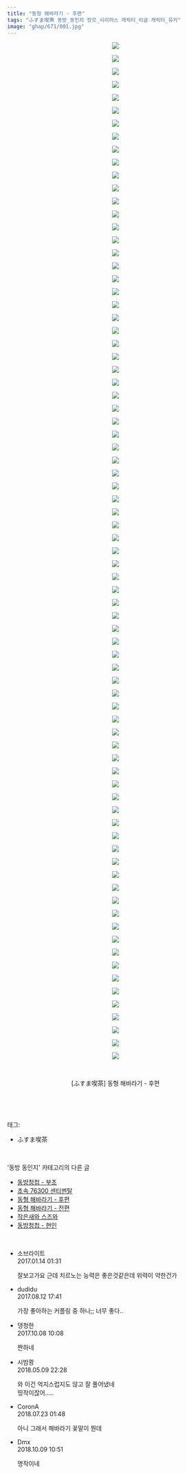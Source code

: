 ```yaml
---
title: "동형 해바라기 - 후편"
tags: "ふすま喫茶 동방_동인지 장르_시리어스 캐릭터_리글 캐릭터_유카"
image: "ghap/671/001.jpg"
---
```

<div class="article">
<p style="text-align: center; clear: none; float: none;"><img src="{{ site.nasurl }}/ghap/671/001.jpg"/></p>
<p style="text-align: center; clear: none; float: none;"><img src="{{ site.nasurl }}/ghap/671/002.jpg"/></p>
<p style="text-align: center; clear: none; float: none;"><img src="{{ site.nasurl }}/ghap/671/003.jpg"/></p>
<p style="text-align: center; clear: none; float: none;"><img src="{{ site.nasurl }}/ghap/671/004.jpg"/></p>
<p style="text-align: center; clear: none; float: none;"><img src="{{ site.nasurl }}/ghap/671/005.jpg"/></p>
<p style="text-align: center; clear: none; float: none;"><img src="{{ site.nasurl }}/ghap/671/006.jpg"/></p>
<p style="text-align: center; clear: none; float: none;"><img src="{{ site.nasurl }}/ghap/671/007.jpg"/></p>
<p style="text-align: center; clear: none; float: none;"><img src="{{ site.nasurl }}/ghap/671/008.jpg"/></p>
<p style="text-align: center; clear: none; float: none;"><img src="{{ site.nasurl }}/ghap/671/009.jpg"/></p>
<p style="text-align: center; clear: none; float: none;"><img src="{{ site.nasurl }}/ghap/671/010.jpg"/></p>
<p style="text-align: center; clear: none; float: none;"><img src="{{ site.nasurl }}/ghap/671/011.jpg"/></p>
<p style="text-align: center; clear: none; float: none;"><img src="{{ site.nasurl }}/ghap/671/012.jpg"/></p>
<p style="text-align: center; clear: none; float: none;"><img src="{{ site.nasurl }}/ghap/671/013.jpg"/></p>
<p style="text-align: center; clear: none; float: none;"><img src="{{ site.nasurl }}/ghap/671/014.jpg"/></p>
<p style="text-align: center; clear: none; float: none;"><img src="{{ site.nasurl }}/ghap/671/015.jpg"/></p>
<p style="text-align: center; clear: none; float: none;"><img src="{{ site.nasurl }}/ghap/671/016.jpg"/></p>
<p style="text-align: center; clear: none; float: none;"><img src="{{ site.nasurl }}/ghap/671/017.jpg"/></p>
<p style="text-align: center; clear: none; float: none;"><img src="{{ site.nasurl }}/ghap/671/018.jpg"/></p>
<p style="text-align: center; clear: none; float: none;"><img src="{{ site.nasurl }}/ghap/671/019.jpg"/></p>
<p style="text-align: center; clear: none; float: none;"><img src="{{ site.nasurl }}/ghap/671/020.jpg"/></p>
<p style="text-align: center; clear: none; float: none;"><img src="{{ site.nasurl }}/ghap/671/021.jpg"/></p>
<p style="text-align: center; clear: none; float: none;"><img src="{{ site.nasurl }}/ghap/671/022.jpg"/></p>
<p style="text-align: center; clear: none; float: none;"><img src="{{ site.nasurl }}/ghap/671/023.jpg"/></p>
<p style="text-align: center; clear: none; float: none;"><img src="{{ site.nasurl }}/ghap/671/024.jpg"/></p>
<p style="text-align: center; clear: none; float: none;"><img src="{{ site.nasurl }}/ghap/671/025.jpg"/></p>
<p style="text-align: center; clear: none; float: none;"><img src="{{ site.nasurl }}/ghap/671/026.jpg"/></p>
<p style="text-align: center; clear: none; float: none;"><img src="{{ site.nasurl }}/ghap/671/027.jpg"/></p>
<p style="text-align: center; clear: none; float: none;"><img src="{{ site.nasurl }}/ghap/671/028.jpg"/></p>
<p style="text-align: center; clear: none; float: none;"><img src="{{ site.nasurl }}/ghap/671/029.jpg"/></p>
<p style="text-align: center; clear: none; float: none;"><img src="{{ site.nasurl }}/ghap/671/030.jpg"/></p>
<p style="text-align: center; clear: none; float: none;"><img src="{{ site.nasurl }}/ghap/671/031.jpg"/></p>
<p style="text-align: center; clear: none; float: none;"><img src="{{ site.nasurl }}/ghap/671/032.jpg"/></p>
<p style="text-align: center; clear: none; float: none;"><img src="{{ site.nasurl }}/ghap/671/033.jpg"/></p>
<p style="text-align: center; clear: none; float: none;"><img src="{{ site.nasurl }}/ghap/671/034.jpg"/></p>
<p style="text-align: center; clear: none; float: none;"><img src="{{ site.nasurl }}/ghap/671/035.jpg"/></p>
<p style="text-align: center; clear: none; float: none;"><img src="{{ site.nasurl }}/ghap/671/036.jpg"/></p>
<p style="text-align: center; clear: none; float: none;"><img src="{{ site.nasurl }}/ghap/671/037.jpg"/></p>
<p style="text-align: center; clear: none; float: none;"><img src="{{ site.nasurl }}/ghap/671/038.jpg"/></p>
<p style="text-align: center; clear: none; float: none;"><img src="{{ site.nasurl }}/ghap/671/039.jpg"/></p>
<p style="text-align: center; clear: none; float: none;"><img src="{{ site.nasurl }}/ghap/671/040.jpg"/></p>
<p style="text-align: center; clear: none; float: none;"><img src="{{ site.nasurl }}/ghap/671/041.jpg"/></p>
<p style="text-align: center; clear: none; float: none;"><img src="{{ site.nasurl }}/ghap/671/042.jpg"/></p>
<p style="text-align: center; clear: none; float: none;"><img src="{{ site.nasurl }}/ghap/671/043.jpg"/></p>
<p style="text-align: center; clear: none; float: none;"><img src="{{ site.nasurl }}/ghap/671/044.jpg"/></p>
<p style="text-align: center; clear: none; float: none;"><img src="{{ site.nasurl }}/ghap/671/045.jpg"/></p>
<p style="text-align: center; clear: none; float: none;"><img src="{{ site.nasurl }}/ghap/671/046.jpg"/></p>
<p style="text-align: center; clear: none; float: none;"><img src="{{ site.nasurl }}/ghap/671/047.jpg"/></p>
<p style="text-align: center; clear: none; float: none;"><img src="{{ site.nasurl }}/ghap/671/048.jpg"/></p>
<p style="text-align: center; clear: none; float: none;"><img src="{{ site.nasurl }}/ghap/671/049.jpg"/></p>
<p style="text-align: center; clear: none; float: none;"><img src="{{ site.nasurl }}/ghap/671/050.jpg"/></p>
<p style="text-align: center; clear: none; float: none;"><img src="{{ site.nasurl }}/ghap/671/051.jpg"/></p>
<p style="text-align: center; clear: none; float: none;"><img src="{{ site.nasurl }}/ghap/671/052.jpg"/></p>
<p style="text-align: center; clear: none; float: none;"><img src="{{ site.nasurl }}/ghap/671/053.jpg"/></p>
<p style="text-align: center; clear: none; float: none;"><img src="{{ site.nasurl }}/ghap/671/054.jpg"/></p>
<p style="text-align: center; clear: none; float: none;"><img src="{{ site.nasurl }}/ghap/671/055.jpg"/></p>
<p style="text-align: center; clear: none; float: none;"><img src="{{ site.nasurl }}/ghap/671/056.jpg"/></p>
<p style="text-align: center; clear: none; float: none;"><img src="{{ site.nasurl }}/ghap/671/057.jpg"/></p>
<p style="text-align: center; clear: none; float: none;"><img src="{{ site.nasurl }}/ghap/671/058.jpg"/></p>
<p style="text-align: center; clear: none; float: none;"><img src="{{ site.nasurl }}/ghap/671/059.jpg"/></p>
<p style="text-align: center; clear: none; float: none;"><img src="{{ site.nasurl }}/ghap/671/060.jpg"/></p>
<p style="text-align: center; clear: none; float: none;"><img src="{{ site.nasurl }}/ghap/671/061.jpg"/></p>
<p style="text-align: center; clear: none; float: none;"><img src="{{ site.nasurl }}/ghap/671/062.jpg"/></p>
<p style="text-align: center; clear: none; float: none;"><img src="{{ site.nasurl }}/ghap/671/063.jpg"/></p>
<p style="text-align: center; clear: none; float: none;"><img src="{{ site.nasurl }}/ghap/671/064.jpg"/></p>
<p style="text-align: center; clear: none; float: none;"><img src="{{ site.nasurl }}/ghap/671/065.jpg"/></p>
<p style="text-align: center; clear: none; float: none;"><img src="{{ site.nasurl }}/ghap/671/066.jpg"/></p>
<p style="text-align: center; clear: none; float: none;"><img src="{{ site.nasurl }}/ghap/671/067.jpg"/></p>
<p style="text-align: center; clear: none; float: none;"><img src="{{ site.nasurl }}/ghap/671/068.jpg"/></p>
<p style="text-align: center; clear: none; float: none;"><img src="{{ site.nasurl }}/ghap/671/069.jpg"/></p>
<p style="text-align: center; clear: none; float: none;"><img src="{{ site.nasurl }}/ghap/671/070.jpg"/></p>
<p style="text-align: center; clear: none; float: none;"><img src="{{ site.nasurl }}/ghap/671/071.jpg"/></p>
<p style="text-align: center; clear: none; float: none;"><img src="{{ site.nasurl }}/ghap/671/072.jpg"/></p>
<p style="text-align: center; clear: none; float: none;"><img src="{{ site.nasurl }}/ghap/671/073.jpg"/></p>
<p style="text-align: center; clear: none; float: none;"><img src="{{ site.nasurl }}/ghap/671/074.jpg"/></p>
<p style="text-align: center; clear: none; float: none;"><img src="{{ site.nasurl }}/ghap/671/075.jpg"/></p>
<p style="text-align: center; clear: none; float: none;"><img src="{{ site.nasurl }}/ghap/671/076.jpg"/></p>
<p style="text-align: center; clear: none; float: none;"><img src="{{ site.nasurl }}/ghap/671/077.jpg"/></p>
<p style="text-align: center; clear: none; float: none;"><img src="{{ site.nasurl }}/ghap/671/078.jpg"/></p>
<p style="text-align: center; clear: none; float: none;"><img src="{{ site.nasurl }}/ghap/671/079.jpg"/></p>
<p style="text-align: center; clear: none; float: none;"><br/></p>
<p style="text-align: center; clear: none; float: none;">[ふすま喫茶] 동형 해바라기 - 후편</p>
<p><br/></p>
</div><br/>
<div class="tagTrail">
<p>태그: </p>
<ul>
<li>ふすま喫茶</li>
</ul>
</div><br/>
<div class="another">
<p>'동방 동인지' 카테고리의 다른 글</p>
<ul>
<li><a href="/2016-07-05-ghap_673">동방청첩 - 부초</a></li>
<li><a href="/2016-07-05-ghap_672">초속 76300 센티멘탈</a></li>
<li><a href="/2016-07-04-ghap_671">동형 해바라기 - 후편</a></li>
<li><a href="/2016-07-04-ghap_670">동형 해바라기 - 전편</a></li>
<li><a href="/2016-07-04-ghap_669">작은새와 스즈와</a></li>
<li><a href="/2016-07-04-ghap_667">동방청첩 - 현인</a></li>
</ul>
</div><br/>
<div class="cb_module cb_fluid">
<div class="cb_wrt cb_profile">
<div class="comment">
<ul>
<li class="cb_thumb_off" id="comment14891395">
<div class="cb_comment_area">
<div class="cb_info_area">
<div class="cb_section">
<span class="cb_nick_name">소브라이트</span>
</div>
<div class="cb_section">
<span class="cb_date">2017.01.14 01:31 </span>
</div>
</div>
<div class="cb_dsc_comment">
<p class="cb_dsc">
											잘보고가요 근데 치르노는 능력은 좋은것같은데 위력이 약한건가 
										</p>
</div>
</div></li>
<li class="cb_thumb_off" id="comment15057887">
<div class="cb_comment_area">
<div class="cb_info_area">
<div class="cb_section">
<span class="cb_nick_name">dudidu</span>
</div>
<div class="cb_section">
<span class="cb_date">2017.08.12 17:41 </span>
</div>
</div>
<div class="cb_dsc_comment">
<p class="cb_dsc">
											가장 좋아하는 커플링 중 하나;; 너무 좋다..
										</p>
</div>
</div></li>
<li class="cb_thumb_off" id="comment15100032">
<div class="cb_comment_area">
<div class="cb_info_area">
<div class="cb_section">
<span class="cb_nick_name">댕청한</span>
</div>
<div class="cb_section">
<span class="cb_date">2017.10.08 10:08 </span>
</div>
</div>
<div class="cb_dsc_comment">
<p class="cb_dsc">
											짠하네
										</p>
</div>
</div></li>
<li class="cb_thumb_off" id="comment15253277">
<div class="cb_comment_area">
<div class="cb_info_area">
<div class="cb_section">
<span class="cb_nick_name">시밤쾅</span>
</div>
<div class="cb_section">
<span class="cb_date">2018.05.09 22:28 </span>
</div>
</div>
<div class="cb_dsc_comment">
<p class="cb_dsc">
											와 이건 억지스럽지도 않고 잘 풀어냈네<br/>
띵작이잖어.....
										</p>
</div>
</div></li>
<li class="cb_thumb_off" id="comment15291905">
<div class="cb_comment_area">
<div class="cb_info_area">
<div class="cb_section">
<span class="cb_nick_name">CoronA</span>
</div>
<div class="cb_section">
<span class="cb_date">2018.07.23 01:48 </span>
</div>
</div>
<div class="cb_dsc_comment">
<p class="cb_dsc">
											아니 그래서 해바라기 꽃말이 뭔데
										</p>
</div>
</div></li>
<li class="cb_thumb_off" id="comment15349488">
<div class="cb_comment_area">
<div class="cb_info_area">
<div class="cb_section">
<span class="cb_nick_name">Dmx</span>
</div>
<div class="cb_section">
<span class="cb_date">2018.10.09 10:51 </span>
</div>
</div>
<div class="cb_dsc_comment">
<p class="cb_dsc">
											명작이네
										</p>
</div>
</div></li>
</ul>
</div>
</div><!-- commentList close -->
</div><br/>
